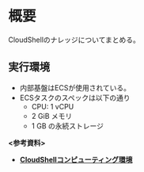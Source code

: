 # 概要
CloudShellのナレッジについてまとめる。

## 実行環境
- 内部基盤はECSが使用されている。
- ECSタスクのスペックは以下の通り
  - CPU: 1 vCPU
  - 2 GiB メモリ
  - 1 GB の永続ストレージ

**<参考資料>**  
- [**CloudShellコンピューティング環境**](https://docs.aws.amazon.com/ja_jp/cloudshell/latest/userguide/vm-specs.html)
